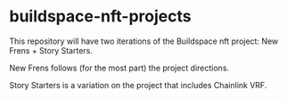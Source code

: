 # buildspace-nft-projects

This repository will have two iterations of the Buildspace nft project:  New Frens + Story Starters.

New Frens follows (for the most part) the project directions.

Story Starters is a variation on the project that includes Chainlink VRF.
